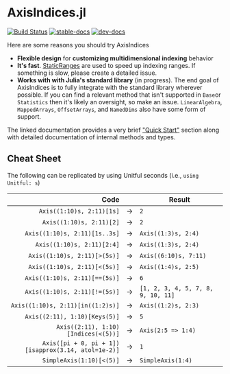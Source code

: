 # AxisIndices.jl

[![Build Status](https://travis-ci.com/Tokazama/AxisIndices.jl.svg?branch=master)](https://travis-ci.com/Tokazama/AxisIndices.jl)
[![stable-docs](https://img.shields.io/badge/docs-stable-blue.svg)](https://Tokazama.github.io/AxisIndices.jl/stable)
[![dev-docs](https://img.shields.io/badge/docs-dev-blue.svg)](https://Tokazama.github.io/AxisIndices.jl/dev)

Here are some reasons you should try AxisIndices
* **Flexible design** for **customizing multidimensional indexing** behavior
* **It's fast**. [StaticRanges](https://github.com/Tokazama/StaticRanges.jl) are used to speed up indexing ranges. If something is slow, please create a detailed issue.
* **Works with with Julia's standard library** (in progress). The end goal of AxisIndices is to fully integrate with the standard library wherever possible. If you can find a relevant method that isn't supported in `Base`or  `Statistics` then it's likely an oversight, so make an issue. `LinearAlgebra`, `MappedArrays`, `OffsetArrays`, and `NamedDims` also have some form of support.

The linked documentation provides a very brief ["Quick Start"](https://tokazama.github.io/AxisIndices.jl/dev/quick_start/) section along with detailed documentation of internal methods and types.

## Cheat Sheet

The following can be replicated by using Unitful seconds (i.e., `using Unitful: s`)

| Code                                              |    | Result                           |
|--------------------------------------------------:|----|----------------------------------|
| `Axis((1:10)s, 2:11)[1s]`                           | -> | `2`                                |
| `Axis((1:10)s, 2:11)[2]`                            | -> | `2`                                |
| `Axis((1:10)s, 2:11)[1s..3s]`                       | -> | `Axis((1:3)s, 2:4)`                |
| `Axis((1:10)s, 2:11)[2:4]`                          | -> | `Axis((1:3)s, 2:4)`                |
| `Axis((1:10)s, 2:11)[>(5s)]`                        | -> | `Axis((6:10)s, 7:11)`              |
| `Axis((1:10)s, 2:11)[<(5s)]`                        | -> | `Axis((1:4)s, 2:5)`                |
| `Axis((1:10)s, 2:11)[==(5s)]`                       | -> | `6`                                |
| `Axis((1:10)s, 2:11)[!=(5s)]`                       | -> | `[1, 2, 3, 4, 5, 7, 8, 9, 10, 11]` |
| `Axis((1:10)s, 2:11)[in((1:2)s)]`                   | -> | `Axis((1:2)s, 2:3)`                |
| `Axis((2:11), 1:10)[Keys(5)]`                       | -> | `5`                                |
| `Axis((2:11), 1:10)[Indices(<(5))]`                 | -> | `Axis(2:5 => 1:4)`                 |
| `Axis([pi + 0, pi + 1])[isapprox(3.14, atol=1e-2)]` | -> | `1`                                |
| `SimpleAxis(1:10)[<(5)]`                            | -> | `SimpleAxis(1:4)`                  |

